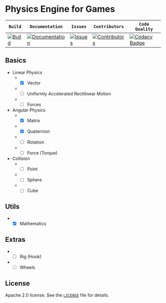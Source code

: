 # Physics Engine for Games

| **`Build`** | **`Documentation`** | **`Issues`** | **`Contributors`** | **`Code Quality`** |
| --- | --- | --- | --- | --- |
| [![Build](https://travis-ci.org/marcelochaves95/physics-engine.svg?branch=master)](https://travis-ci.org/marcelochaves95/physics-engine) | [![Documentation](https://img.shields.io/badge/docs-reference-blue.svg)](https://github.com/marcelochaves95/physics-engine/wiki) | [![Issues](https://img.shields.io/github/issues/marcelochaves95/physics-engine.svg)](https://github.com/marcelochaves95/physics-engine/issues) | [![Contributors](https://img.shields.io/github/contributors/marcelochaves95/physics-engine.svg)](https://github.com/marcelochaves95/physics-engine/graphs/contributors) | [![Codacy Badge](https://api.codacy.com/project/badge/Grade/c3e4d6309e824731a5251aa7e12c9385)](https://app.codacy.com/app/marcelochaves95/physics-engine?utm_source=github.com&utm_medium=referral&utm_content=marcelochaves95/physics-engine&utm_campaign=Badge_Grade_Dashboard)

## Basics
- Linear Physics
   - - [x] Vector
   - - [ ] Uniformly Accelerated Rectilinear Motion
   - - [ ] Forces

- Angular Physics
   - - [x] Matrix
   - - [x] Quaternion
   - - [ ] Rotation
   - - [ ] Force (Torque)

- Collision
   - - [ ] Point
   - - [ ] Sphere
   - - [ ] Cube

## Utils
   - - [x] Mathematics
   
## Extras
   - - [ ] Rig (Hook)
   - - [ ] Wheels

## License
Apache 2.0 license. See the [`LICENSE`](LICENSE) file for details.
